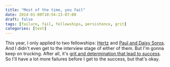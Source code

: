 ```yaml
---
title: "Most of the time, you fail"
date: 2014-01-08T10:54:13-07:00
draft: false
tags: [failure, fail, fellowships, persistence, grit]
categories: [text]
---
```



This year, I only applied to two fellowships: [Hertz](http://www.hertzfoundation.org/) and [Paul and Daisy Soros](http://www.pdsoros.org/). And I didn't even get to the interview stage of either of them. But I'm gonna keep on trucking. After all, it's [grit and determination that lead to success](http://www.pbs.org/wnet/ted-talks-education/speaker/dr-angela-lee-duckworth/). So I'll have a lot more failures before I get to the success, but that's okay.
